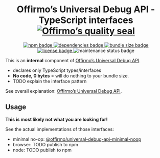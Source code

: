 
<h1 align="center">
	Offirmo’s Universal Debug API - TypeScript interfaces<br>
	<a href="https://www.offirmo.net/offirmo-monorepo/doc/modules-directory/index.html">
		<img src="https://www.offirmo.net/offirmo-monorepo/doc/quality-seal/offirmos_quality_seal.svg" alt="Offirmo’s quality seal">
	</a>
</h1>

<p align="center">
	<a alt="npm package page"
	  href="https://www.npmjs.com/package/@offirmo/universal-debug-api-interface">
		<img alt="npm badge"
		  src="https://img.shields.io/npm/v/@offirmo/universal-debug-api-interface.svg">
	</a>
	<a alt="dependencies analysis"
	  href="https://david-dm.org/offirmo/offirmo-monorepo?path=2-advanced%2Funiversal-debug-api-interface">
		<img alt="dependencies badge"
		  src="https://img.shields.io/david/offirmo/offirmo-monorepo.svg?path=2-advanced%2Funiversal-debug-api-interface">
	</a>
	<a alt="bundle size evaluation"
	  href="https://bundlephobia.com/result?p=@offirmo/universal-debug-api-interface">
		<img alt="bundle size badge"
		  src="https://img.shields.io/bundlephobia/minzip/@offirmo/universal-debug-api-interface.svg">
	</a>
	<a alt="license"
	  href="https://unlicense.org/">
		<img alt="license badge"
		  src="https://img.shields.io/badge/license-public_domain-brightgreen.svg">
	</a>
	<img alt="maintenance status badge"
	  src="https://img.shields.io/maintenance/yes/2019.svg">
</p>

This is an **internal** component of [Offirmo’s Universal Debug API](https://github.com/Offirmo/offirmo-monorepo/wiki/Offirmo%E2%80%99s-Universal-Debug-Api). 
* declares only TypeScript types/interfaces
* **No code, 0 bytes** = will do nothing to your bundle size.
* TODO explain the interface pattern

See overall explanation: [Offirmo’s Universal Debug API](https://github.com/Offirmo/offirmo-monorepo/wiki/Offirmo%E2%80%99s-Universal-Debug-Api).


## Usage

**This is most likely not what you are looking for!**

See the actual implementations of those interfaces:
* minimal no-op: [@offirmo/universal-debug-api-minimal-noop](https://www.npmjs.com/package/@offirmo/universal-debug-api-minimal-noop)
* browser: TODO publish to npm
* node: TODO publish to npm
